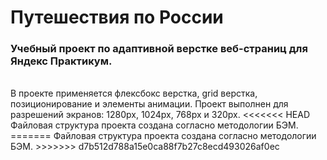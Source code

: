 # Путешествия по России
### Учебный проект по адаптивной верстке веб-страниц для Яндекс Практикум.
<br/>
В проекте применяется флексбокс верстка, grid верстка, позиционирование и элементы анимации.
Проект выполнен для разрешений экранов: 1280px, 1024px, 768px и 320px.
<<<<<<< HEAD
Файловая структура проекта создана согласно методологии БЭМ.
=======
Файловая структура проекта создана согласно методологии БЭМ.
>>>>>>> d7b512d788a15e0ca88f7b27c8ecd493026af0ec
